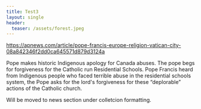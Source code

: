 ```yaml
---
title: Test3
layout: single
header:
  teaser: /assets/forest.jpeg
---
```

https://apnews.com/article/pope-francis-europe-religion-vatican-city-08a842346f2dd0ca645571d879d3124a

Pope makes historic Indigenous apology for Canada abuses. The pope begs for forgiveness for the Catholic run Residential Schools. Pope Francis heard from Indigenous people who faced terrible abuse in the residential schools system, the Pope asks for the lord's forgiveness for these “deplorable” actions of the Catholic church. 

Will be moved to news section under colletcion formatting. 